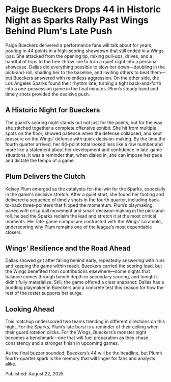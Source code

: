 # Paige Bueckers Drops 44 in Historic Night as Sparks Rally Past Wings Behind Plum's Late Push

Paige Bueckers delivered a performance fans will talk about for years, pouring in 44 points in a high-scoring showdown that still ended in a Wings loss. She attacked from the opening tip, mixing pull-ups, drives, and a handful of trips to the free-throw line to turn a quiet night into a personal showcase. Dallas did everything possible to slow her down—doubling in the pick-and-roll, shading her to the baseline, and inviting others to beat them—but Bueckers answered with relentless aggression. On the other side, the Los Angeles Sparks found their rhythm late, turning a tight back-and-forth into a one-possession game in the final minutes. Plum’s steady hand and timely shots provided the decisive push.

## A Historic Night for Bueckers

The guard’s scoring night stands out not just for the points, but for the way she stitched together a complete offensive exhibit. She hit from multiple spots on the floor, showed patience when the defense collapsed, and kept pressure on the Wings’ defense with quick decision-making. By the time the fourth quarter arrived, her 44-point total looked less like a raw number and more like a statement about her development and confidence in late-game situations. It was a reminder that, when dialed in, she can impose her pace and dictate the tempo of a game.

## Plum Delivers the Clutch

Kelsey Plum emerged as the catalysts-for-the-win for the Sparks, especially in the game's decisive stretch. After a quiet start, she found her footing and delivered a sequence of timely shots in the fourth quarter, including back-to-back three-pointers that flipped the momentum. Plum’s playmaking, paired with crisp ball movement and smart decision-making in the pick-and-roll, helped the Sparks reclaim the lead and stretch it at the most critical moments. Her late-game composure contrasted with the Wings' scramble, underscoring why Plum remains one of the league’s most dependable closers.

## Wings' Resilience and the Road Ahead

Dallas showed grit after falling behind early, repeatedly answering with runs and keeping the game within reach. Bueckers carried the scoring load, but the Wings benefited from contributions elsewhere—some nights that balance comes through bench depth or secondary scoring, and tonight it didn’t fully materialize. Still, the game offered a clear snapshot: Dallas has a budding playmaker in Bueckers and a concrete test this season for how the rest of the roster supports her surge.

## Looking Ahead

This matchup underscored two teams trending in different directions on this night. For the Sparks, Plum’s late burst is a reminder of their ceiling when their guard rotation clicks. For the Wings, Bueckers’s monster night becomes a benchmark—one that will fuel preparation as they chase consistency and a stronger finish in upcoming games.

As the final buzzer sounded, Bueckers’s 44 will be the headline, but Plum’s fourth-quarter spark is the memory that will linger for fans and analysts alike.

Published: August 22, 2025
